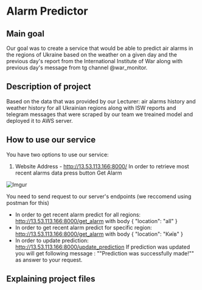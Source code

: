 # Alarm Predictor

## Main goal
Our goal was to create a service that would be able to predict air alarms in the regions of Ukraine based on the weather on a given day and the previous day's report from the International Institute of War along with previous day's message from tg channel @war_monitor.
## Description of project
Based on the data that was provided by our Lecturer: air alarms history and weather history for all Ukrainian regions along with ISW reports and telegram messages that were scraped by our team we treained model and deployed it to AWS server.
## How to use our service
You have two options to use our service:
1. Website
Address - http://13.53.113.166:8000/
In order to retrieve most recent alarms data press button Get Alarm

![Imgur](https://imgur.com/eq6Mf6n.jpg)
   
   
You need to send request to our server's endpoints (we reccomend using postman for this)
- In order to get recent alarm predict for all regions:
  http://13.53.113.166:8000/get_alarm with body
  {
    "location": "all"
}
- In order to get recent alarm predict for specific region:
  http://13.53.113.166:8000/get_alarm with body
  {
    "location": "Київ"
}
- In order to update prediction:
  http://13.53.113.166:8000/update_prediction
 If prediction was updated you will get following message : ""Prediction was successfully made!"" as answer to your request.

## Explaining project files 
